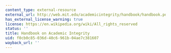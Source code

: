 ```yaml
---
content_type: external-resource
external_url: http://web.mit.edu/academicintegrity/handbook/handbook.pdf
has_external_license_warning: true
license: https://en.wikipedia.org/wiki/All_rights_reserved
status: ''
title: Handbook on Academic Integrity
uid: f0cb0c85-036d-40c6-961b-04ae7c381607
wayback_url: ''
---
```

